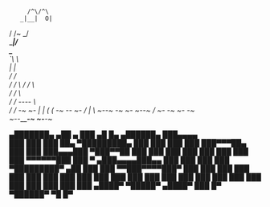          /^\/^\
       _|__|  O|
\/     /~     \_/ \
 \____|__________/  \
        \_______      \
                `\     \                 \
                  |     |                  \
                 /      /                    \
                /     /                       \\
              /      /                         \ \
             /     /                            \  \
           /     /             _----_            \   \
          /     /           _-~      ~-_         |   |
         (      (        _-~    _--_    ~-_     _/   |
          \      ~-____-~    _-~    ~-_    ~-_-~    /
            ~-_           _-~          ~-_       _-~   
               ~--______-~                ~-___-~

   ▄███████▄ ▄██   ▄       ███        ▄█    █▄     ▄██████▄  ███▄▄▄▄  
  ███    ███ ███   ██▄ ▀█████████▄   ███    ███   ███    ███ ███▀▀▀██▄
  ███    ███ ███▄▄▄███    ▀███▀▀██   ███    ███   ███    ███ ███   ███
  ███    ███ ▀▀▀▀▀▀███     ███   ▀  ▄███▄▄▄▄███▄▄ ███    ███ ███   ███
▀█████████▀  ▄██   ███     ███     ▀▀███▀▀▀▀███▀  ███    ███ ███   ███
  ███        ███   ███     ███       ███    ███   ███    ███ ███   ███
  ███        ███   ███     ███       ███    ███   ███    ███ ███   ███
 ▄████▀       ▀█████▀     ▄████▀     ███    █▀     ▀██████▀   ▀█   █▀
